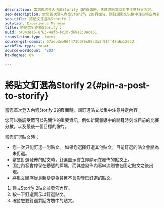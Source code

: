 ```yaml
---
description: 當您首次登入內嵌Storify 2的頁面時，請釘選貼文以集中注意特定內容。
seo-description: 當您首次登入內嵌Storify 2的頁面時，請釘選貼文以集中注意特定內容。
seo-title: 將貼文釘選為Storify 2
solution: Experience Manager
title: 將貼文釘選為Storify 2
uuid: c4043ea6-8763-4afb-bc1b-d69e1c8eca61
translation-type: tm+mt
source-git-commit: 67aeb3de964473b326c88c3a3f81ff48a6a12652
workflow-type: tm+mt
source-wordcount: '202'
ht-degree: 0%

---
```



# 將貼文釘選為Storify 2{#pin-a-post-to-storify}

當您首次登入內嵌Storify 2的頁面時，請釘選貼文以集中注意特定內容。

您可以強調受眾可以先關注的重要資訊，例如新聞報導中的關鍵時刻或目前的比賽分數，以及最後一個目標的像片。

當您釘選貼文時：

* 您一次只能釘選一則貼文。 如果您選擇釘選其他貼文，目前釘選的貼文會變為未釘選。
* 當您釘選發佈的貼文時，釘選圖示會立即顯示在發佈的貼文上。
* 固定內容會停留在動態的頂端，而其他發佈內容串流則會在固定貼文之後出現。
* 將貼文順序從最新變更為最舊不會影響已釘選的貼文。

1. 建立Storify 2貼文並發佈內容。
1. 按一下釘選圖示以釘選貼文。
1. 確認您要釘選對話方塊中的貼文。

